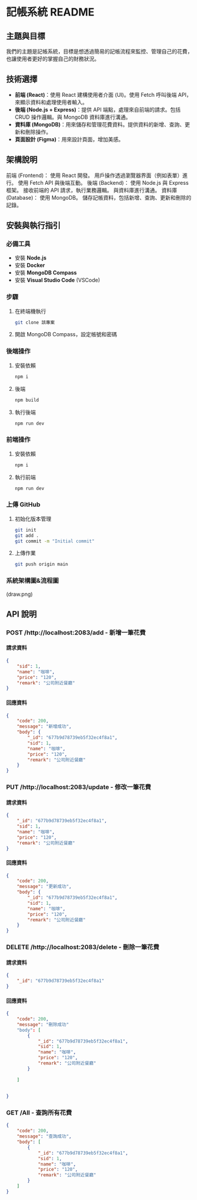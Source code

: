 
# 記帳系統 README

## 主題與目標
我們的主題是記帳系統，目標是想透過簡易的記帳流程來監控、管理自己的花費，也讓使用者更好的掌握自己的財務狀況。

## 技術選擇
- **前端 (React)**：使用 React 建構使用者介面 (UI)。使用 Fetch 呼叫後端 API，來顯示資料和處理使用者輸入。
- **後端 (Node.js + Express)**：提供 API 端點，處理來自前端的請求。包括 CRUD 操作邏輯。與 MongoDB 資料庫進行溝通。
- **資料庫 (MongoDB)**：用來儲存和管理花費資料。提供資料的新增、查詢、更新和刪除操作。
- **頁面設計 (Figma)**：用來設計頁面，增加美感。

## 架構說明
前端 (Frontend)：
使用 React 開發。
用戶操作透過瀏覽器界面（例如表單）進行。
使用 Fetch API 與後端互動。
後端 (Backend)：
使用 Node.js 與 Express 框架。
接收前端的 API 請求，執行業務邏輯。
與資料庫進行溝通。
資料庫 (Database)：
使用 MongoDB。
儲存記帳資料，包括新增、查詢、更新和刪除的記錄。
## 安裝與執行指引

### 必備工具
- 安裝 **Node.js**
- 安裝 **Docker**
- 安裝 **MongoDB Compass**
- 安裝 **Visual Studio Code** (VSCode)

### 步驟
1. 在終端機執行
   ```bash
   git clone 該專案
   ```
2. 開啟 MongoDB Compass，設定帳號和密碼

### 後端操作
1. 安裝依賴
   ```bash
   npm i
   ```
2. 後端
   ```bash
   npm build
   ```
3. 執行後端
   ```bash
   npm run dev
   ```

### 前端操作
1. 安裝依賴
   ```bash
   npm i
   ```
2. 執行前端
   ```bash
   npm run dev
   ```

### 上傳 GitHub
1. 初始化版本管理
   ```bash
   git init
   git add .
   git commit -m "Initial commit"
   ```
2. 上傳作業
   ```bash
   git push origin main
   ```

### 系統架構圖&流程圖
(draw.png)

## API 說明

### POST /http://localhost:2083/add - 新增一筆花費
#### 請求資料
```json
{
    "sid": 1,
    "name": "咖啡",
    "price": "120",
    "remark": "公司附近餐廳"
}
```
#### 回應資料
```json
{
    "code": 200,
    "message": "新增成功",
    "body": {
        "_id": "677b9d78739eb5f32ec4f8a1",
        "sid": 1,
        "name": "咖啡",
        "price": "120",
        "remark": "公司附近餐廳"
    }
}
```

### PUT /http://localhost:2083/update - 修改一筆花費
#### 請求資料
```json
{
    "_id": "677b9d78739eb5f32ec4f8a1",
    "sid": 1,
    "name": "咖啡",
    "price": "120",
    "remark": "公司附近餐廳"
}
```
#### 回應資料
```json
{
    "code": 200,
    "message": "更新成功",
    "body": {
        "_id": "677b9d78739eb5f32ec4f8a1",
        "sid": 1,
        "name": "咖啡",
        "price": "120",
        "remark": "公司附近餐廳"
    }
}
```

### DELETE /http://localhost:2083/delete - 刪除一筆花費
#### 請求資料
```json
{
    "_id": "677b9d78739eb5f32ec4f8a1"
}
```
#### 回應資料
```json
{
    "code": 200,
    "message": "刪除成功"
    "body": [
        {
            "_id": "677b9d78739eb5f32ec4f8a1",
            "sid": 1,
            "name": "咖啡",
            "price": "120",
            "remark": "公司附近餐廳"
        }
    
    ]
        
    
}
```

### GET /All - 查詢所有花費
```json
{
    "code": 200,
    "message": "查詢成功",
    "body": [
        {
            "_id": "677b9d78739eb5f32ec4f8a1",
            "sid": 1,
            "name": "咖啡",
            "price": "120",
            "remark": "公司附近餐廳"
        }
    ]
}
```
